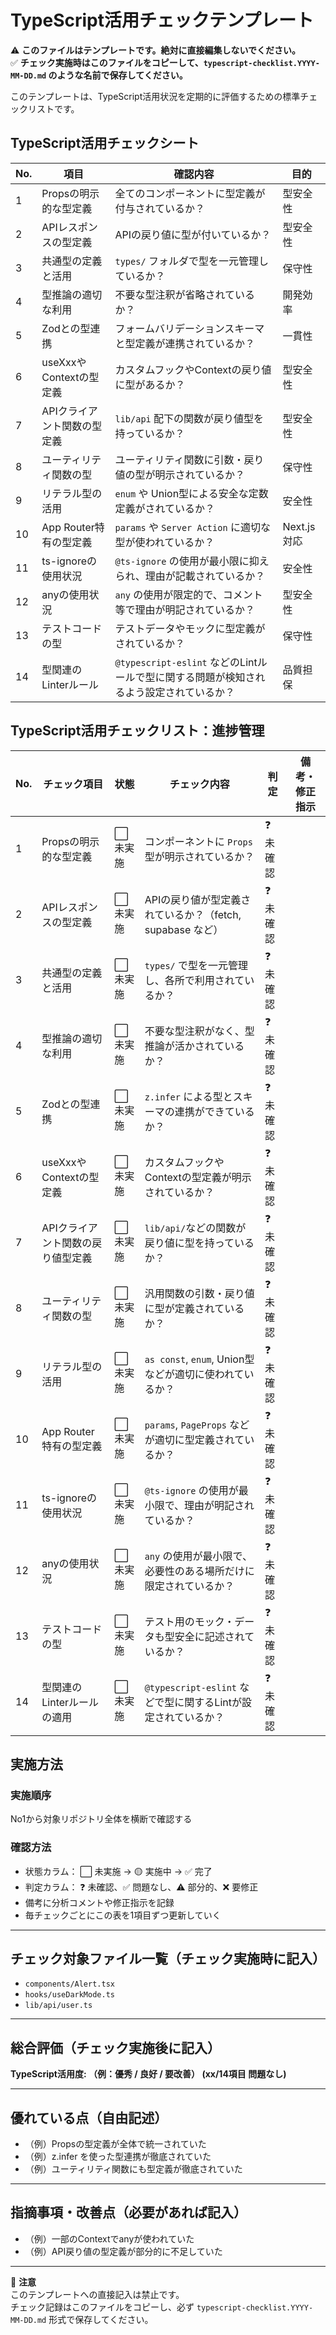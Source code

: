 # TypeScript活用チェックテンプレート

⚠️ **このファイルはテンプレートです。絶対に直接編集しないでください。**  
✅ **チェック実施時はこのファイルをコピーして、`typescript-checklist.YYYY-MM-DD.md` のような名前で保存してください。**

このテンプレートは、TypeScript活用状況を定期的に評価するための標準チェックリストです。

## TypeScript活用チェックシート

| No. | 項目                        | 確認内容                                                                                | 目的        |
| --- | --------------------------- | --------------------------------------------------------------------------------------- | ----------- |
| 1   | Propsの明示的な型定義       | 全てのコンポーネントに型定義が付与されているか？                                        | 型安全性    |
| 2   | APIレスポンスの型定義       | APIの戻り値に型が付いているか？                                                         | 型安全性    |
| 3   | 共通型の定義と活用          | `types/` フォルダで型を一元管理しているか？                                             | 保守性      |
| 4   | 型推論の適切な利用          | 不要な型注釈が省略されているか？                                                        | 開発効率    |
| 5   | Zodとの型連携               | フォームバリデーションスキーマと型定義が連携されているか？                              | 一貫性      |
| 6   | useXxxやContextの型定義     | カスタムフックやContextの戻り値に型があるか？                                           | 型安全性    |
| 7   | APIクライアント関数の型定義 | `lib/api` 配下の関数が戻り値型を持っているか？                                          | 型安全性    |
| 8   | ユーティリティ関数の型      | ユーティリティ関数に引数・戻り値の型が明示されているか？                                | 保守性      |
| 9   | リテラル型の活用            | `enum` や Union型による安全な定数定義がされているか？                                   | 安全性      |
| 10  | App Router特有の型定義      | `params` や `Server Action` に適切な型が使われているか？                                | Next.js対応 |
| 11  | ts-ignoreの使用状況         | `@ts-ignore` の使用が最小限に抑えられ、理由が記載されているか？                         | 安全性      |
| 12  | anyの使用状況               | `any` の使用が限定的で、コメント等で理由が明記されているか？                            | 型安全性    |
| 13  | テストコードの型            | テストデータやモックに型定義がされているか？                                            | 保守性      |
| 14  | 型関連のLinterルール        | `@typescript-eslint` などのLintルールで型に関する問題が検知されるよう設定されているか？ | 品質担保    |

## TypeScript活用チェックリスト：進捗管理

| No. | チェック項目                      | 状態      | チェック内容                                                     | 判定      | 備考・修正指示 |
| --- | --------------------------------- | --------- | ---------------------------------------------------------------- | --------- | -------------- |
| 1   | Propsの明示的な型定義             | ⬜ 未実施 | コンポーネントに `Props` 型が明示されているか？                  | ❓ 未確認 |                |
| 2   | APIレスポンスの型定義             | ⬜ 未実施 | APIの戻り値が型定義されているか？（fetch, supabase など）        | ❓ 未確認 |                |
| 3   | 共通型の定義と活用                | ⬜ 未実施 | `types/` で型を一元管理し、各所で利用されているか？              | ❓ 未確認 |                |
| 4   | 型推論の適切な利用                | ⬜ 未実施 | 不要な型注釈がなく、型推論が活かされているか？                   | ❓ 未確認 |                |
| 5   | Zodとの型連携                     | ⬜ 未実施 | `z.infer` による型とスキーマの連携ができているか？               | ❓ 未確認 |                |
| 6   | useXxxやContextの型定義           | ⬜ 未実施 | カスタムフックやContextの型定義が明示されているか？              | ❓ 未確認 |                |
| 7   | APIクライアント関数の戻り値型定義 | ⬜ 未実施 | `lib/api/`などの関数が戻り値に型を持っているか？                 | ❓ 未確認 |                |
| 8   | ユーティリティ関数の型            | ⬜ 未実施 | 汎用関数の引数・戻り値に型が定義されているか？                   | ❓ 未確認 |                |
| 9   | リテラル型の活用                  | ⬜ 未実施 | `as const`, `enum`, Union型などが適切に使われているか？          | ❓ 未確認 |                |
| 10  | App Router特有の型定義            | ⬜ 未実施 | `params`, `PageProps` などが適切に型定義されているか？           | ❓ 未確認 |                |
| 11  | ts-ignoreの使用状況               | ⬜ 未実施 | `@ts-ignore` の使用が最小限で、理由が明記されているか？          | ❓ 未確認 |                |
| 12  | anyの使用状況                     | ⬜ 未実施 | `any` の使用が最小限で、必要性のある場所だけに限定されているか？ | ❓ 未確認 |                |
| 13  | テストコードの型                  | ⬜ 未実施 | テスト用のモック・データも型安全に記述されているか？             | ❓ 未確認 |                |
| 14  | 型関連のLinterルールの適用        | ⬜ 未実施 | `@typescript-eslint` などで型に関するLintが設定されているか？    | ❓ 未確認 |                |

## 実施方法

### 実施順序

No1から対象リポジトリ全体を横断で確認する

### 確認方法

- 状態カラム：
  ⬜ 未実施 → 🟡 実施中 → ✅ 完了
- 判定カラム：
  ❓ 未確認、✅ 問題なし、⚠️ 部分的、❌ 要修正
- 備考に分析コメントや修正指示を記録
- 毎チェックごとにこの表を1項目ずつ更新していく

---

## チェック対象ファイル一覧（チェック実施時に記入）

- `components/Alert.tsx`
- `hooks/useDarkMode.ts`
- `lib/api/user.ts`

---

## 総合評価（チェック実施後に記入）

**TypeScript活用度: （例：優秀 / 良好 / 要改善） (xx/14項目 問題なし)**

---

## 優れている点（自由記述）

- （例）Propsの型定義が全体で統一されていた
- （例）z.infer を使った型連携が徹底されていた
- （例）ユーティリティ関数にも型定義が徹底されていた

---

## 指摘事項・改善点（必要があれば記入）

- （例）一部のContextでanyが使われていた
- （例）API戻り値の型定義が部分的に不足していた

---

📌 **注意**  
このテンプレートへの直接記入は禁止です。  
チェック記録はこのファイルをコピーし、必ず `typescript-checklist.YYYY-MM-DD.md` 形式で保存してください。
